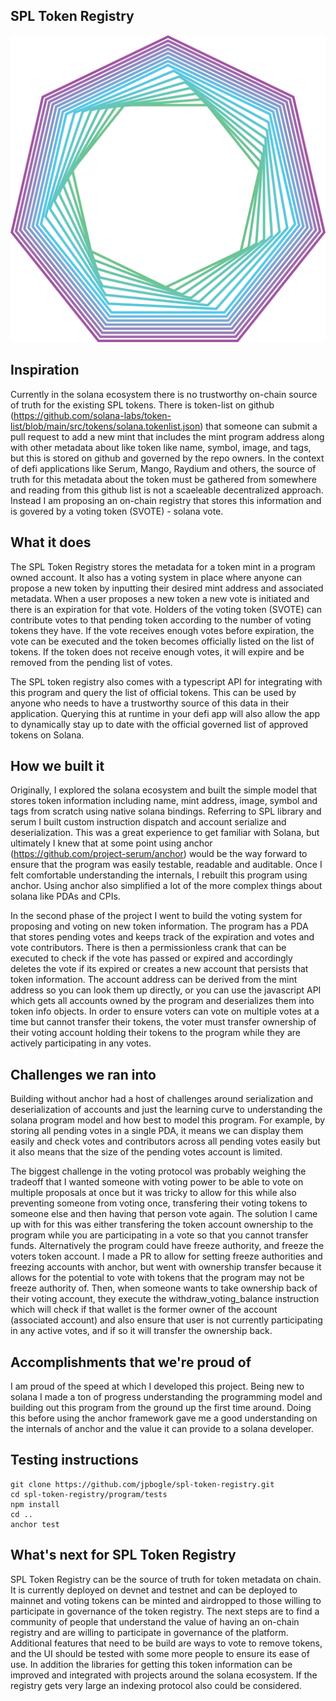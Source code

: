 ## SPL Token Registry

![SPL Token Registry](demo/public/assets/logo4.png "SPL Token Registry")

## Inspiration
Currently in the solana ecosystem there is no trustworthy on-chain source of truth for the existing SPL tokens. There is token-list on github (https://github.com/solana-labs/token-list/blob/main/src/tokens/solana.tokenlist.json) that someone can submit a pull request to add a new mint that includes the mint program address along with other metadata about like token like name, symbol, image, and tags, but this is stored on github and governed by the repo owners. In the context of defi applications like Serum, Mango, Raydium and others, the source of truth for this metadata about the token must be gathered from somewhere and reading from this github list is not a scaeleable decentralized approach. Instead I am proposing an on-chain registry that stores this information and is govered by a voting token (SVOTE) - solana vote.

## What it does
The SPL Token Registry stores the metadata for a token mint in a program owned account. It also has a voting system in place where anyone can propose a new token by inputting their desired mint address and associated metadata. When a user proposes a new token a new vote is initiated and there is an expiration for that vote. Holders of the voting token (SVOTE) can contribute votes to that pending token according to the number of voting tokens they have. If the vote receives enough votes before expiration, the vote can be executed and the token becomes officially listed on the list of tokens. If the token does not receive enough votes, it will expire and be removed from the pending list of votes. 

The SPL token registry also comes with a typescript API for integrating with this program and query the list of official tokens. This can be used by anyone who needs to have a trustworthy source of this data in their application. Querying this at runtime in your defi app will also allow the app to dynamically stay up to date with the official governed list of approved tokens on Solana.

## How we built it
Originally, I explored the solana ecosystem and built the simple model that stores token information including name, mint address, image, symbol and tags from scratch using native solana bindings. Referring to SPL library and serum I built custom instruction dispatch and account serialize and deserialization. This was a great experience to get familiar with Solana, but ultimately I knew that at some point using anchor (https://github.com/project-serum/anchor) would be the way forward to ensure that the program was easily testable, readable and auditable. Once I felt comfortable understanding the internals, I rebuilt this program using anchor. Using anchor also simplified a lot of the more complex things about solana like PDAs and CPIs. 

In the second phase of the project I went to build the voting system for proposing and voting on new token information. The program has a PDA that stores pending votes and keeps track of the expiration and votes and vote contributors. There is then a permissionless crank that can be executed to check if the vote has passed or expired and accordingly deletes the vote if its expired or creates a new account that persists that token information. The account address can be derived from the mint address so you can look them up directly, or you can use the javascript API which gets all accounts owned by the program and deserializes them into token info objects. In order to ensure voters can vote on multiple votes at a time but cannot transfer their tokens, the voter must transfer ownership of their voting account holding their tokens to the program while they are actively participating in any votes.

## Challenges we ran into
Building without anchor had a host of challenges around serialization and deserialization of accounts and just the learning curve to understanding the solana program model and how best to model this program. For example, by storing all pending votes in a single PDA, it means we can display them easily and check votes and contributors across all pending votes easily but it also means that the size of the pending votes account is limited.

The biggest challenge in the voting protocol was probably weighing the tradeoff that I wanted someone with voting power to be able to vote on multiple proposals at once but it was tricky to allow for this while also preventing someone from voting once, transfering their voting tokens to someone else and then having that person vote again. The solution I came up with for this was either transfering the token account ownership to the program while you are participating in a vote so that you cannot transfer funds. Alternatively the program could have freeze authority, and freeze the voters token account. I made a PR to allow for setting freeze authorities and freezing accounts with anchor, but went with ownership transfer because it allows for the potential to vote with tokens that the program may not be freeze authority of. Then, when someone wants to take ownership back of their voting account, they execute the withdraw_voting_balance instruction which will check if that wallet is the former owner of the account (associated account) and also ensure that user is not currently participating in any active votes, and if so it will transfer the ownership back. 

## Accomplishments that we're proud of
I am proud of the speed at which I developed this project. Being new to solana I made a ton of progress understanding the programming model and building out this program from the ground up the first time around. Doing this before using the anchor framework gave me a good understanding on the internals of anchor and the value it can provide to a solana developer.

## Testing instructions
```
git clone https://github.com/jpbogle/spl-token-registry.git
cd spl-token-registry/program/tests
npm install
cd ..
anchor test
```

## What's next for SPL Token Registry
SPL Token Registry can be the source of truth for token metadata on chain. It is currently deployed on devnet and testnet and can be deployed to mainnet and voting tokens can be minted and airdropped to those willing to participate in governance of the token registry. The next steps are to find a community of people that understand the value of having an on-chain registry and are willing to participate in governance of the platform. Additional features that need to be build are ways to vote to remove tokens, and the UI should be tested with some more people to ensure its ease of use. In addition the libraries for getting this token information can be improved and integrated with projects around the solana ecosystem. If the registry gets very large an indexing protocol also could be considered. 